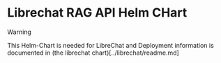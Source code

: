 # Librechat RAG API Helm CHart

> [!WARNING]  
> This Helm-Chart is needed for LibreChat and Deployment information is documented in (the librechat chart)[../librechat/readme.md]
